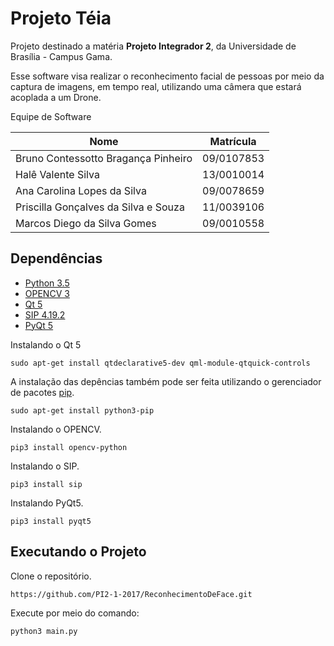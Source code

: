 # Projeto Téia

Projeto destinado a matéria **Projeto Integrador 2**, da Universidade de Brasília - Campus Gama.

Esse software visa realizar o reconhecimento facial de pessoas por meio da captura de imagens, em tempo real, utilizando uma câmera que estará acoplada a um Drone.

Equipe de Software

|Nome|Matrícula|
|----|---------|
|Bruno Contessotto Bragança Pinheiro|09/0107853|
|Halê Valente Silva|13/0010014|
|Ana Carolina Lopes da Silva|09/0078659|
|Priscilla Gonçalves da Silva e Souza|11/0039106|
|Marcos Diego da Silva Gomes|09/0010558|

## Dependências

- [Python 3.5](https://www.python.org/downloads/release/python-350/)
- [OPENCV 3](http://opencv.org/opencv-3-0.html0)
- [Qt 5](https://www.qt.io/)
- [SIP 4.19.2](https://pypi.python.org/pypi/SIP/4.19.2)
- [PyQt 5](https://www.riverbankcomputing.com/software/pyqt/download5)

Instalando o Qt 5

```
sudo apt-get install qtdeclarative5-dev qml-module-qtquick-controls
```

A instalação das depências também pode ser feita utilizando o gerenciador de pacotes [pip](https://pip.pypa.io/en/stable/installing/).

```
sudo apt-get install python3-pip
```

Instalando o OPENCV.

```
pip3 install opencv-python
```

Instalando o SIP.

```
pip3 install sip
```

Instalando PyQt5.

```
pip3 install pyqt5
```

## Executando o Projeto

Clone o repositório.

```
https://github.com/PI2-1-2017/ReconhecimentoDeFace.git
```

Execute por meio do comando:

```
python3 main.py
```





